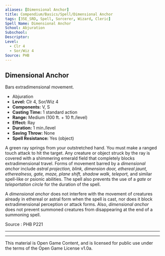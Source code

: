 ```yaml
---
aliases: [Dimensional Anchor]
title: Compendium/Basics/Spell/Dimensional Anchor
tags: [35E_SRD, Spell, Sorcerer, Wizard, Cleric]
Spell Name: Dimensional Anchor
School: Abjuration
Subschool: 
Descriptor: 
Level:
  - Clr 4
  - Sor/Wiz 4
Source: PHB
---
```



## Dimensional Anchor

Bars extradimensional movement.

*   Abjuration
*   **Level:** Clr 4, Sor/Wiz 4
*   **Components:** V, S
*   **Casting Time:** 1 standard action
*   **Range:** Medium (100 ft. + 10 ft./level)
*   **Effect:** Ray
*   **Duration:** 1 min./level
*   **Saving Throw:** None
*   **Spell Resistance:** Yes (object)

<p>A green ray springs from your outstretched hand. You must make a ranged touch attack to hit the target. Any creature or object struck by the ray is covered with a shimmering emerald field that completely blocks extradimensional travel. Forms of movement barred by a <i>dimensional anchor</i> include <i>astral projection, blink, dimension door, ethereal jaunt, etherealness, gate, maze, plane shift, shadow walk, teleport,</i> and similar spell-like or psionic abilities. The spell also prevents the use of a <i>gate</i> or <i>teleportation circle</i> for the duration of the spell.</p><p>A <i>dimensional anchor</i> does not interfere with the movement of creatures already in ethereal or astral form when the spell is cast, nor does it block extradimensional perception or attack forms. Also, <i>dimensional anchor</i> does not prevent summoned creatures from disappearing at the end of a summoning spell.</p>

Source : PHB P221

---

---

This material is Open Game Content, and is licensed for public use under
the terms of the Open Game License v1.0a.
